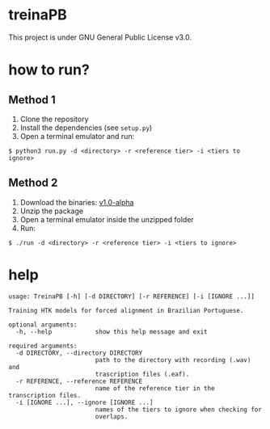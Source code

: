 # treinaPB

This project is under GNU General Public License v3.0.

# how to run?

## Method 1

1. Clone the repository
2. Install the dependencies (see `setup.py`)
3. Open a terminal emulator and run:

```
$ python3 run.py -d <directory> -r <reference tier> -i <tiers to ignore>
```

## Method 2

1. Download the binaries: [v1.0-alpha](https://github.com/silveira7/treinaPB/releases/tag/v1.0-alpha)
2. Unzip the package
3. Open a terminal emulator inside the unzipped folder
4. Run:

```
$ ./run -d <directory> -r <reference tier> -i <tiers to ignore>
```

# help

```
usage: TreinaPB [-h] [-d DIRECTORY] [-r REFERENCE] [-i [IGNORE ...]]

Training HTK models for forced alignment in Brazilian Portuguese.

optional arguments:
  -h, --help            show this help message and exit

required arguments:
  -d DIRECTORY, --directory DIRECTORY
                        path to the directory with recording (.wav) and
                        trascription files (.eaf).
  -r REFERENCE, --reference REFERENCE
                        name of the reference tier in the transcription files.
  -i [IGNORE ...], --ignore [IGNORE ...]
                        names of the tiers to ignore when checking for
                        overlaps.
```
